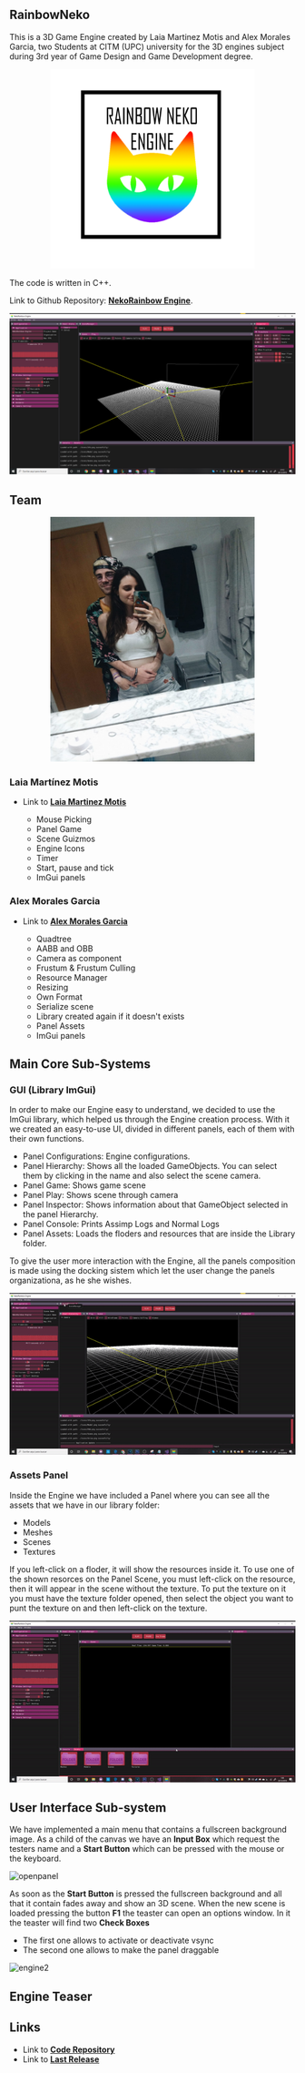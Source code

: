 ## RainbowNeko
This is a 3D Game Engine created by Laia Martinez Motis and Alex Morales Garcia,  two Students at CITM (UPC) university for the 3D engines subject during 3rd year of Game Design and Game Development degree.

 <p align="center">
<img src= "https://github.com/AlexMG99/RainbowNeko-Engine/blob/master/docs/LogoB.png?raw=true" width="360" height="350">   
</p>

The code is written in C++.

Link to  Github Repository: [**NekoRainbow Engine**](https://github.com/AlexMG99/RainbowNeko-Engine).

![teampic](https://github.com/AlexMG99/RainbowNeko-Engine/blob/master/docs/Menu.png?raw=true)

## Team

 <p align="center">
<img src= "https://github.com/AlexMG99/RainbowNeko-Engine/blob/master/docs/teampic.jpeg?raw=true" width="360" height="430">   
</p>

### Laia Martínez Motis

* Link to [**Laia Martinez Motis**  ](https://github.com/LaiaMartinezMotis) 

      
	* Mouse Picking
	* Panel Game
	* Scene Guizmos
	* Engine Icons
	* Timer
	* Start, pause and tick 
	* ImGui panels


### Alex Morales Garcia

*  Link to [**Alex Morales Garcia** ](https://github.com/AlexMG99) 


        
	* Quadtree
	* AABB and OBB
	* Camera as component
	* Frustum & Frustum Culling
	* Resource Manager
	* Resizing
	* Own Format
	* Serialize scene
	* Library created again if it doesn't exists
	* Panel Assets
	* ImGui panels

## Main Core Sub-Systems 

### GUI (Library ImGui)
In order to make our Engine easy to understand, we decided to use the ImGui library, which helped us through the Engine creation process. With it we created an easy-to-use UI, divided in different panels, each of them with their own functions.

 * Panel Configurations: Engine configurations.
 * Panel Hierarchy: Shows all the loaded GameObjects. You can select them by clicking in the name and also select the scene camera.
 * Panel Game: Shows game scene 
 * Panel Play: Shows scene through camera 
 * Panel Inspector: Shows information about that GameObject selected in the panel Hierarchy.
 * Panel Console: Prints Assimp Logs and Normal Logs
 * Panel Assets: Loads the floders and resources that are inside the Library folder.
 
 To give the user more interaction with the Engine, all the panels composition is made using the docking sistem which let the user change the panels organizationa, as he she wishes.

![docking](https://github.com/AlexMG99/RainbowNeko-Engine/blob/master/docs/docking.gif?raw=true)


### Assets Panel

Inside the Engine we have included a Panel where you can see all the assets that we have in our library folder:
* Models
* Meshes
* Scenes
* Textures

If you left-click on a floder, it will show the resources inside it. To use one of the shown resorces on the Panel Scene, you must left-click on the resource, then it will appear in the scene without the texture.
To put the texture on it you must have the texture folder opened, then select the object you want to punt the texture on and then left-click on the texture.  


![assetsmenu](https://github.com/AlexMG99/RainbowNeko-Engine/blob/master/docs/assetsmenu.gif?raw=true)

## User Interface Sub-system
We have implemented a main menu that contains a fullscreen background image. 
As a child of the canvas we have an **Input Box** which request the testers name and a **Start Button** which can be pressed with the mouse or the keyboard.

![openpanel](https://github.com/AlexMG99/RainbowNeko-Engine/blob/master/docs/Engine.gif?raw=true)

As soon as the **Start Button** is pressed the fullscreen background and all that it contain fades away and show an 3D scene.
When the new scene is loaded pressing the button **F1** the teaster can open an options window. In it the teaster will find two  **Check Boxes**
* The first one allows to activate or deactivate vsync 
* The second one allows to make the panel draggable

![engine2](https://github.com/AlexMG99/RainbowNeko-Engine/blob/master/docs/Engine2.gif?raw=true)

## Engine Teaser


## Links

*  Link to [**Code Repository** ](https://github.com/AlexMG99/RainbowNeko-Engine) 
*  Link to [**Last Release** ](https://github.com/AlexMG99/RainbowNeko-Engine/releases) 

